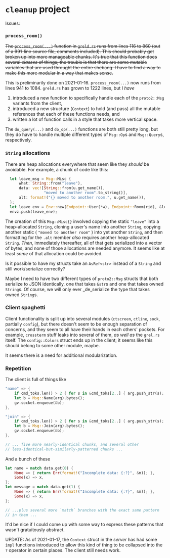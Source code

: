 # `cleanup` project

Issues:

### `process_room()`

~~The `process_room(...)` function in `greld.rs` runs from lines 116 to 860
(out of a 991-line source file, comments included). This should probably
get broken up into more manageable chunks. It's true that this function does
several _classes_ of things; the trouble is that there are some mutable
variables that are used throught the entire shebang. I have to find a
way to make this more modular in a way that makes sense.~~

This is preliminarily done on 2021-01-16. `process_room(...)` now runs
from lines 941 to 1084. `greld.rs` has grown to 1222 lines, but I _have_

  1. introduced a new function to specifically handle each of the `proto2::Msg`
     variants from the client,
  2. introduced a new structure (`Context`) to hold (and pass) all the mutable
     references that each of these functions needs, and
  3. written a lot of function calls in a style that takes more vertical space.

The `do_query(...)` and `do_op(...)` functions are both still pretty long,
but they do have to handle multiple different types of `Msg::Op`s and
`Msg::Query`s, respectively.

### `String` allocations

There are heap allocations everywhere that seem like they _should_ be
avoidable. For example, a chunk of code like this:

```rust
  let leave_msg = Msg::Misc {
      what: String::from("leave"),
      data: vec![String::from(u.get_name()),
                 "moved to another room".to_string()],
      alt: format!("{} moved to another room.", u.get_name()),
  };
  let leave_env = Env::new(Endpoint::User(*w), Endpoint::Room(rid), &leave_msg);
  envz.push(leave_env);
```

The creation of this `Msg::Misc{}` involved copying the static `"leave"`
into a heap-allocated `String`, cloning a user's name into another `String`,
copying another static ( `"moved to another room"` ) into yet another
`String`, and then formatting for the `.alt` member _also_ requires another
heap-allocated `String`. _Then_, immediately thereafter, all of that gets
serialized into a vector of bytes, and none of those allocations are
needed anymore. It seems like at least _some_ of that allocation could be
avoided.

Is it possible to have my structs take an `AsRef<str>` instead of a `String`
and still work/serialize correctly?

Maybe I need to have two different types of `proto2::Msg` structs that both
serialize to JSON identically, one that takes `&str`s and one that takes
owned `String`s. Of course, we will only ever _de_serialize the type that
takes owned `String`s.

### Client spaghetti

Client functionality is split up into several modules (`ctscreen`, `ctline`,
`sock`, partially `config`), but there doesn't seem to be enough separation
of concerns, and they seem to all have their hands in each others' pockets.
For example, `crossterm` stuff leaks into several of them, _as well as_ the
`grel.rs` itself. The `config::Colors` struct ends up in the client; it seems
like this should belong to some other module, maybe.

It seems there is a need for additional modularization.

### Repetition

The client is full of things like

```rust
"name" => {
    if cmd_toks.len() > 2 { for s in &cmd_toks[2..] { arg.push_str(s); } }
    let b = Msg::Name(arg).bytes();
    gv.socket.enqueue(&b);
},

"join" => {
    if cmd_toks.len() > 2 { for s in &cmd_toks[2..] { arg.push_str(s); } }
    let b = Msg::Join(arg).bytes();
    gv.socket.enqueue(&b);
},

// ... five more nearly-identical chunks, and several other
// less-identical-but-similarly-patterned chunks ...
```

And a bunch of these

```rust
let name = match data.get(0) {
    None => { return Err(format!("Incomplete data: {:?}", &m)); },
    Some(x) => x,
};
let message = match data.get(1) {
    None => { return Err(format!("Incomplete data: {:?}", &m)); },
    Some(x) => x,
};

// ...plus several more `match` branches with the exact same pattern
// in them ...

```

It'd be nice if I could come up with some way to express these patterns that
wasn't gratuitously abstract.

UPDATE: As of 2021-01-17, the `Context` struct in the _server_ has had
some `impl` functions introduced to allow this kind of thing to be collapsed
into the `?` operator in certain places. The client still needs work.
